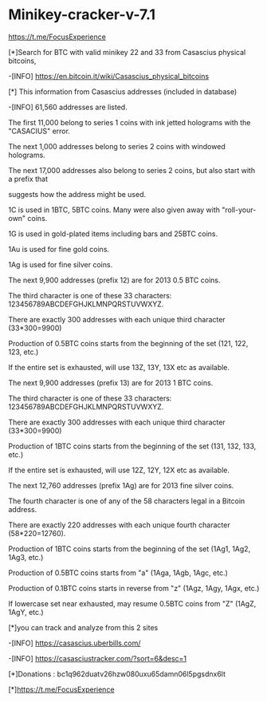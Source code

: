 # Minikey-cracker-v-7.1
          
 https://t.me/FocusExperience   

 [*]Search for BTC with valid minikey 22 and 33 from Casascius physical bitcoins,

-[INFO] https://en.bitcoin.it/wiki/Casascius_physical_bitcoins

[*] This information from Casascius addresses (included in database)

-[INFO] 61,560 addresses are listed.

The first 11,000 belong to series 1 coins with ink jetted holograms with the "CASACIUS" error.

The next 1,000 addresses belong to series 2 coins with windowed holograms.

The next 17,000 addresses also belong to series 2 coins, but also start with a prefix that

suggests how the address might be used.

1C is used in 1BTC, 5BTC coins. Many were also given away with "roll-your-own" coins.

1G is used in gold-plated items including bars and 25BTC coins.

1Au is used for fine gold coins.

1Ag is used for fine silver coins.

The next 9,900 addresses (prefix 12) are for 2013 0.5 BTC coins.

The third character is one of these 33 characters: 123456789ABCDEFGHJKLMNPQRSTUVWXYZ.

There are exactly 300 addresses with each unique third character (33*300=9900)

Production of 0.5BTC coins starts from the beginning of the set (121, 122, 123, etc.)

If the entire set is exhausted, will use 13Z, 13Y, 13X etc as available.

The next 9,900 addresses (prefix 13) are for 2013 1 BTC coins.

The third character is one of these 33 characters: 123456789ABCDEFGHJKLMNPQRSTUVWXYZ.

There are exactly 300 addresses with each unique third character (33*300=9900)

Production of 1BTC coins starts from the beginning of the set (131, 132, 133, etc.)

If the entire set is exhausted, will use 12Z, 12Y, 12X etc as available.

The next 12,760 addresses (prefix 1Ag) are for 2013 fine silver coins.

The fourth character is one of any of the 58 characters legal in a Bitcoin address.

There are exactly 220 addresses with each unique fourth character (58*220=12760).

Production of 1BTC coins starts from the beginning of the set (1Ag1, 1Ag2, 1Ag3, etc.)

Production of 0.5BTC coins starts from "a" (1Aga, 1Agb, 1Agc, etc.)

Production of 0.1BTC coins starts in reverse from "z" (1Agz, 1Agy, 1Agx, etc.)

If lowercase set near exhausted, may resume 0.5BTC coins from "Z" (1AgZ, 1AgY, etc.)

[*]you can track and analyze from this 2 sites

-[INFO] https://casascius.uberbills.com/

-[INFO] https://casasciustracker.com/?sort=6&desc=1

[*]Donations : bc1q962duatv26hzw080uxu65damn06l5pgsdnx6lt

[*]https://t.me/FocusExperience
